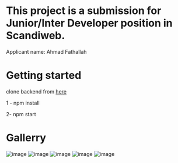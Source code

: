 # This project is a submission for Junior/Inter Developer position in Scandiweb.

Applicant name: Ahmad Fathallah


# Getting started

clone backend from [here](https://github.com/scandiweb/junior-react-endpoint)

1 - npm install

2- npm start


# Gallerry

![image](https://user-images.githubusercontent.com/30260221/178862065-0c0872de-a84c-4689-8115-a1ef2c1f665d.png)
![image](https://user-images.githubusercontent.com/30260221/178862078-ff17d303-bc12-493a-aed1-fcdb0e288c57.png)
![image](https://user-images.githubusercontent.com/30260221/178862086-bcbe003c-16c1-48b1-8b43-5f826c16c9db.png)
![image](https://user-images.githubusercontent.com/30260221/178862093-ae3a65fb-2323-492d-84be-43732a302a0a.png)
![image](https://user-images.githubusercontent.com/30260221/178862095-83b91b5a-3781-449e-b2ae-db9e300a851c.png)
